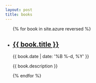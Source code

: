 ```yaml
---
layout: post
title: books
---
```


<ul class="post-list">
{% for book in site.azure reversed %}
    <li>
        <h2><a class="post-title" href="{{ book.url | prepend: site.baseurl }}">{{ book.title }}</a></h2>
        <p class="post-meta">{{ book.date | date: '%B %-d, %Y' }}</p>
        <p>{{ book.description }}</p>
      </li>
{% endfor %}
</ul>


